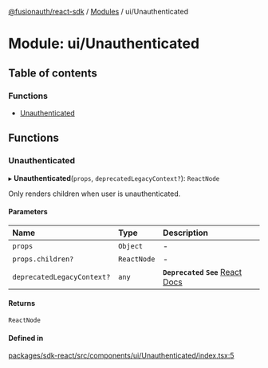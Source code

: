 [@fusionauth/react-sdk](../README.md) / [Modules](../modules.md) / ui/Unauthenticated

# Module: ui/Unauthenticated

## Table of contents

### Functions

- [Unauthenticated](ui_Unauthenticated.md#unauthenticated)

## Functions

### Unauthenticated

▸ **Unauthenticated**(`props`, `deprecatedLegacyContext?`): `ReactNode`

Only renders children when user is unauthenticated.

#### Parameters

| Name                       | Type        | Description                                                                                                                           |
| :------------------------- | :---------- | :------------------------------------------------------------------------------------------------------------------------------------ |
| `props`                    | `Object`    | -                                                                                                                                     |
| `props.children?`          | `ReactNode` | -                                                                                                                                     |
| `deprecatedLegacyContext?` | `any`       | **`Deprecated`** **`See`** [React Docs](https://legacy.reactjs.org/docs/legacy-context.html#referencing-context-in-lifecycle-methods) |

#### Returns

`ReactNode`

#### Defined in

[packages/sdk-react/src/components/ui/Unauthenticated/index.tsx:5](https://github.com/FusionAuth/fusionauth-javascript-sdk/blob/6b00f96f26d9e2dbbacedeab842a037e53b50aa6/packages/sdk-react/src/components/ui/Unauthenticated/index.tsx#L5)
